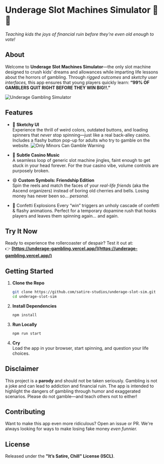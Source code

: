 # **Underage Slot Machines Simulator** 🎰👶  
*Teaching kids the joys of financial ruin before they're even old enough to vote!*  


## **About**  
Welcome to **Underage Slot Machines Simulator**—the only slot machine designed to crush kids’ dreams and allowances while imparting life lessons about the horrors of gambling. Through *rigged outcomes* and *sketchy user interfaces,* this app ensures that young players quickly learn: **“99% OF GAMBLERS QUIT RIGHT BEFORE THEY WIN BIG!!.”**

![Underage Gambling Simulator](https://cloud-citg1k35e-hack-club-bot.vercel.app/0image.png)


## **Features**  

- 🎨 **Sketchy UI**  
  Experience the thrill of weird colors, outdated buttons, and loading spinners that *never* stop spinning—just like a real back-alley casino. Includes a flashy button pop-up for adults who try to gamble on the website.
![Only Minors Can Gamble Warning](https://cloud-m9pfr4ry9-hack-club-bot.vercel.app/0image.png)

- 🎵 **Subtle Casino Music**  
  A seamless loop of generic slot machine jingles, faint enough to get stuck in your head forever. For the *true* casino vibe, volume controls are purposely broken.

- 😄 **Custom Symbols: Friendship Edition**  
  Spin the reels and match the faces of your *real-life friends* (aka the Ascend organizers) instead of boring old cherries and bells. Losing money has never been so… *personal.*

- 🎉 Confetti Explosions
Every “win” triggers an unholy cascade of confetti & flashy animations. Perfect for a temporary dopamine rush that hooks players and leaves them spinning again… and again.


## **Try It Now**  
Ready to experience the rollercoaster of despair? Test it out at:  
👉 **[https://underage-gambling.vercel.app/](https://underage-gambling.vercel.app/)**  


## **Getting Started**  

1. **Clone the Repo**  
   ```bash
   git clone https://github.com/satire-studios/underage-slot-sim.git
   cd underage-slot-sim
   ```

2. **Install Dependencies**  
   ```bash
   npm install
   ```

3. **Run Locally**  
   ```bash
   npm run start
   ```

4. **Cry**  
   Load the app in your browser, start spinning, and question your life choices.

## **Disclaimer**  
This project is a **parody** and should not be taken seriously. Gambling is not a joke and can lead to addiction and financial ruin. The app is intended to highlight the dangers of gambling through humor and exaggerated scenarios. Please do not gamble—and teach others not to either!  


## **Contributing**  
Want to make this app even more ridiculous? Open an issue or PR. We're always looking for ways to make losing fake money *even funnier.*  


## **License**  
Released under the **"It’s Satire, Chill" License (ISCL)**. 
